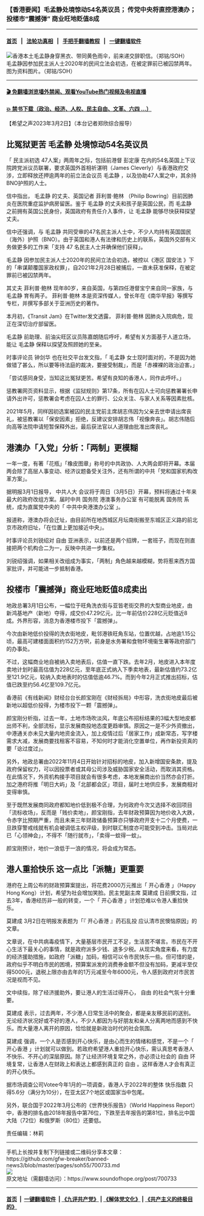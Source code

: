 ### 【香港要闻】毛孟静处境惊动54名英议员； 传党中央将直控港澳办；投楼市“震撼弹” 商业旺地贬值8成
------------------------

#### [首页](https://github.com/gfw-breaker/banned-news3/blob/master/README.md) &nbsp;&nbsp;|&nbsp;&nbsp; [法轮功真相](https://github.com/begood0513/basic/blob/master/README.md)  &nbsp;&nbsp;|&nbsp;&nbsp; [手把手翻墙教程](https://github.com/gfw-breaker/guides/wiki)  &nbsp;&nbsp;|&nbsp;&nbsp; [一键翻墙软件](https://github.com/gfw-breaker/nogfw/blob/master/README.md)  



<div><img alt="香港本土毛孟静身穿黑衣、带同黄色雨伞，前来递交辞职信。（郑铭/SOH）" src="https://img.soundofhope.org/2020-11/20201112-press-1-1605192546177.jpg"/>
<br/><figcaption class="caption">
 毛孟静因参加民主派人士2020年的民间立法会初选，在被定罪前已被囚禁两年。图为资料图片。（郑铭/SOH）
</figcaption></div><hr/>

#### [ 🎬  免翻墙浏览墙外禁闻、观看YouTube热门视频及电视直播](https://github.com/gfw-breaker/HelloWorld)

#### [ 💥  禁书下载（政治、经济、人权、民主自由、文革、六四 ...）](https://github.com/gfw-breaker/books/blob/master/README.md)

<div><div class="Content__Wrapper sc-1bvya0-0 elmmKw article_body" data-checkusr="" itemprop="articleBody">
 <div id="post_place_1">
 </div>
 <p class="meta-top">
  <span class="meta">
   【希望之声2023年3月2日】（本台记者郑欣综合报导）
  </span>
 </p>
 <h2>
  <strong>
   比冤狱更苦
   <ok href="/term/59767">
    毛孟静
   </ok>
   处境惊动54名英议员
  </strong>
 </h2>
 <p>
  「
  <ok href="/term/301264">
   民主派初选
  </ok>
  47人案」两周年之际，包括前港督
  <ok href="/term/17115">
   彭定康
  </ok>
  在内的54名英国上下议院跨党派议员联署，要求英国外首相祈湛明（James Cleverly）与香港政府交涉，立即释放还押逾两年的前立法会议员
  <ok href="/term/59767">
   毛孟静
  </ok>
  ，以及协助47人案之中，其余持BNO护照的人士。
 </p>
 <p>
  信中指出，
  <ok href="/term/59767">
   毛孟静
  </ok>
  的丈夫、英国记者
  <ok href="/term/844622">
   菲利普·鲍林
  </ok>
  （Philip Bowring）目前因肺炎在医院重症监护病房留医。鉴于
  <ok href="/term/59767">
   毛孟静
  </ok>
  的丈夫和孩子是英国公民，而
  <ok href="/term/59767">
   毛孟静
  </ok>
  之前拥有英国公民身份，英国政府有责任介入事件，让
  <ok href="/term/59767">
   毛孟静
  </ok>
  能够尽快获释探望丈夫。
 </p>
 <p>
  信中还强调，与
  <ok href="/term/59767">
   毛孟静
  </ok>
  共同受审的47名民主派人士中，不少人均持有英国国民（海外）护照（BNO）。由于英国和港人有法律和历史上的联系，英国外交部有义务做更多的工作来「支持 47 名民主人士并确保他们获释」。
 </p>
 <p>
  <ok href="/term/59767">
   毛孟静
  </ok>
  因参加民主派人士2020年的民间立法会初选，被控以《港区
  <ok href="/term/99050">
   国安法
  </ok>
  》下的「串谋颠覆国家政权罪」，自2021年2月28日被捕后，一直未获准保释，在被定罪前已被囚禁两年。
 </p>
 <p>
  其丈夫
  <ok href="/term/844622">
   菲利普·鲍林
  </ok>
  现年80岁，来自英国，与第四任港督宝宁来自同一家族，与
  <ok href="/term/59767">
   毛孟静
  </ok>
  育有两子。
  <ok href="/term/844622">
   菲利普·鲍林
  </ok>
  本是资深传媒人，曾长年在《南华早报》等撰写专栏，并撰写多部关于亚洲历史的著作。
 </p>
 <p>
  本月初，《Transit Jam》在Twitter发文透露，
  <ok href="/term/844622">
   菲利普·鲍林
  </ok>
  因肺炎入院病危，现正在深切治疗部留医。
 </p>
 <p>
  <ok href="/term/59767">
   毛孟静
  </ok>
  前助理、前油尖旺区议员陈嘉朗随后呼吁，希望有关方面基于人道立场，能让
  <ok href="/term/59767">
   毛孟静
  </ok>
  保释以探望及照顾她的至亲。
 </p>
 <p>
  时事评论员
  <ok href="/term/107712">
   钟剑华
  </ok>
  也在社交平台发文指，「
  <ok href="/term/59767">
   毛孟静
  </ok>
  女士现时面对的，不是因为她做错了甚么，所以要等待法庭的裁决，要接受制裁」，而是「赤裸裸的政治迫害。」
 </p>
 <p>
  「尝试感同身受，当知这比冤狱更苦。希望有良知的香港人，同作此呼吁。」
 </p>
 <p>
  惩教署网页资料显示，根据《监狱规则》第17条，所有在囚人士可向惩教署署长申请外出许可，惩教署会考虑在囚人士的罪行、公众关注、与家人关系等因素批核。
 </p>
 <p>
  2021年5月，同样因初选案被囚的民主党前主席胡志伟因为父亲去世申请出席丧礼，被惩教署以「保安因素」拒绝，反建议安排胡志伟「视像奔丧」。胡志伟随后向高等法院申请短暂保释外出，最后获法官以人道理由批准出席丧礼。
 </p>
 <h2>
  <strong>
   港澳办「入党」分析：「两制」更模糊
  </strong>
 </h2>
 <p>
  一年一度，有著「花瓶」「橡皮图章」称号的中共政协、人大两会即将开幕。本届两会除了高层人事变动、经济议题备受关注外，还有所谓的中共「党和国家机构改革方案」。
 </p>
 <p>
  据明报3月1日报导，
  <ok href="/term/1478">
   中共人大
  </ok>
  会议将于周日（3月5日）开幕，预料将通过十年来最大的政府改组方案。届时中共
  <ok href="/term/9372">
   国务院
  </ok>
  <ok href="/term/10596">
   港澳事务办公室
  </ok>
  有可能脱离
  <ok href="/term/9372">
   国务院
  </ok>
  系统，成为直属党中央的「
  <ok href="/term/844625">
   中共中央港澳办公室
  </ok>
  」。
 </p>
 <p>
  报道称，港澳办将会迁址，由目前所在地西城区月坛南街搬至东城区正义路的前北京市政府旧址，「在位置上更加接近中央」。
 </p>
 <p>
  时事评论员刘锐绍对
  <ok href="/term/9273">
   自由
  </ok>
  亚洲表示，以前还是两个招牌，一套班子，而现在则直接把两个机构合二为一，反映中共进一步集权。
 </p>
 <p>
  刘锐绍强调，如果相关改组成为事实，「两制」角色越来越模糊，势将惹来西方国家批评，并可能进一步抵制香港。
 </p>
 <h2>
  <strong>
   投楼市「震撼弹」商业旺地贬值8成卖出
  </strong>
 </h2>
 <p>
  地政总署3月1日公布，一幅位于旺角洗衣街与亚皆老街交界的大型商业地皮，由新鸿基地产（新地）夺得，成交价47.29亿元，比一年前估价228亿元贬值近8成。外界形容，消息为香港楼市投下「震撼弹」。
 </p>
 <p>
  今次由新地低价投得的洗衣街地皮，毗邻港铁旺角东站，位置优越，占地逾1.15公顷，最高可建楼面面积约152万方呎，前身是水务署和食物环境衞生署等政府部门的办事处。
 </p>
 <p>
  不过，这幅商业地自被纳入卖地表后，估值一直下跌。去年2月，地皮进入本年度卖地计划时最高估值为228亿元，至年底正式纳入下季卖地表，最新估值约73.2亿至121.9亿元，较纳入卖地表时的估值低逾46.7%。而到今年2月正式推出招标，估值已跌至约56.4亿至109.7亿元。
 </p>
 <p>
  香港前《有线新闻》财经台台长颜宝刚在《财经拆局》中形容，洗衣街地皮最后被新地以超低价投得，为楼市投下一颗「震撼弹」。
 </p>
 <p>
  颜宝刚分析指，过去一年，土地市场吹淡风，年底公布招标结果的3幅大型地皮都出师不利，全部流标，显示发展商投地态度更趋审慎。原因之一是不少外资撤出，中港通关亦未见大量内地资金流入，加上疫情过后「居家工作」成新常态，写字楼需求大减，发展商要找租客不容易，不知何时才能消化空置单位，再作新投资真的要「谂过度过」。
 </p>
 <p>
  另外，地政总署由2022年11月4日开始针对招标的地皮，加入新增国安条款，提及政府保留权力，可以因投票者或其母公司涉及威胁国家安全活动，而取消其资格。在此情况下，外资机构接手项目就会有很多考虑，本地发展商出价当然亦会打折。加之港府将推「明日大屿」及「北部都会区」项目，届时土地供应多，发展商相对变得审慎。
 </p>
 <p>
  至于既然发展商同政府都知地价低到极不合理，为何政府今次又选择不收回项目「流标收场」，反而是「贱价卖地」，颜宝刚指，去年财政预算因为地价收入大跌，令赤字比预期严重，而且未来三年财政储备预算亦只够政府开支十二个月使费，一旦跌穿警戒线就有机会被调低主权评级，到时联汇制度亦可能受到冲击。当局对此已「心领神会」，不得不「随行就市」，「卖得一蚊得一蚊」。
 </p>
 <p>
  颜宝刚预计，地价一浪低于一浪的情况，将会成为常态。
 </p>
 <h2>
  <strong>
   港人重拾快乐 这一点比「派糖」更重要
  </strong>
 </h2>
 <p>
  港府在上周公布的财政预算案提出，将花费2000万元推出「
  <ok href="/term/844208">
   开心香港
  </ok>
  」（Happy Hong Kong）计划，希望为社会增加笑脸。民主党副主席
  <ok href="/term/63150">
   莫建成
  </ok>
  日前撰文指，过去3年，香港经历非一般的转变，一个「
  <ok href="/term/844208">
   开心香港
  </ok>
  」计划恐难以令港人重拾快乐。
 </p>
 <p>
  <ok href="/term/63150">
   莫建成
  </ok>
  3月2日在明报发表题为「『
  <ok href="/term/844208">
   开心香港
  </ok>
  』药石乱投 应认清市民懊恼原因」的文章。
 </p>
 <p>
  文章说，在中共病毒疫情下，大量基层市民开工不足，生活苦不堪言。市民在不开心生活下最关心的事情，就是政府派多少钱、退多少税。从现实角度来看，有力度的经济援助措施，如政府「派糖」加码，相信可以令市民快乐一些。但可惜的是，政府似乎不明白市民的困境，预算案派发的消费券金额不但没有加码，更减半至仅得5000元，退税上限亦由去年的1万元减至今年6000元，令人感到政府对市民苦况是视而不见。
 </p>
 <p>
  文中续指，除了经济援助外，要让港人的生活过得开心，
  <ok href="/term/9273">
   自由
  </ok>
  的社会气氛十分重要。
 </p>
 <p>
  <ok href="/term/63150">
   莫建成
  </ok>
  表示，过去两年，不少港人日常生活中的聚会，都是亲友移民前的送别。无论经济状况好或不好的港人，不少人都因为与好朋友和亲人分离两地而感到不快乐。而大量港人离开的原因，恰恰就是新政治时代的社会氛围。
 </p>
 <p>
  <ok href="/term/63150">
   莫建成
  </ok>
  强调，一个人是否感到开心快乐，是由心而生的情绪和感觉，不是一个「
  <ok href="/term/844208">
   开心香港
  </ok>
  」计划就可以做到。若政府希望港人重拾开心快乐，需认真思考香港人不快乐、不开心的深层原因。除了让经济环境复常之外，亦必须让社会的
  <ok href="/term/9273">
   自由
  </ok>
  环境复常，让香港人在财政上和表达上都感到真正的
  <ok href="/term/9273">
   自由
  </ok>
  。这样香港人才会有真正的开心快乐。
 </p>
 <p>
  据市场调查公司Votee今年1月的一项调查，香港人于2022年的整体
  <ok href="/term/826803">
   快乐指数
  </ok>
  只得5.6分（满分为10分），在亚太区7个地区或国家当中包尾。
 </p>
 <p>
  另外，联合国于2022年3月公布的《世界快乐报告》（World Happiness Report）中，香港的排名由2018年报告中第76位，下跌至去年报告的第81位，排名比中国大陆（72位）和俄罗斯（80位）还要低。
 </p>
 <p class="meta-btm">
  责任编辑：林莉
 </p>
</div>
</div>
<hr/>
手机上长按并复制下列链接或二维码分享本文章：<br/>
https://github.com/gfw-breaker/banned-news3/blob/master/pages/soh55/700733.md <br/>
<a href='https://github.com/gfw-breaker/banned-news3/blob/master/pages/soh55/700733.md'><img src='https://github.com/gfw-breaker/banned-news3/blob/master/pages/soh55/700733.md.png'/></a> <br/>
原文地址（需翻墙访问）：https://www.soundofhope.org/post/700733


------------------------
#### [首页](https://github.com/gfw-breaker/banned-news3/blob/master/README.md) &nbsp;|&nbsp; [一键翻墙软件](https://github.com/gfw-breaker/nogfw/blob/master/README.md) &nbsp;| [《九评共产党》](https://github.com/gfw-breaker/9ping.md/blob/master/README.md#九评之一评共产党是什么) | [《解体党文化》](https://github.com/gfw-breaker/jtdwh.md/blob/master/README.md) | [《共产主义的终极目的》](https://github.com/gfw-breaker/gczydzjmd.md/blob/master/README.md)


<img src='http://gfw-breaker.win/banned-news3/pages/soh55/700733.md' width='0px' height='0px'/>
